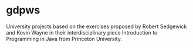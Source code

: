 # gdpws
University projects based on the exercises proposed by Robert Sedgewick and Kevin Wayne 
in their interdisciplinary piece Introduction to Programming in Java from Princeton University.

